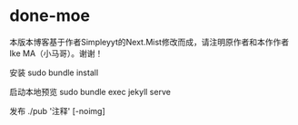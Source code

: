 # done-moe

本版本博客基于作者Simpleyyt的Next.Mist修改而成，请注明原作者和本作作者Ike MA（小马哥）。谢谢！

安装
sudo bundle install

启动本地预览
sudo bundle exec jekyll serve

发布
./pub '注释' [-noimg]